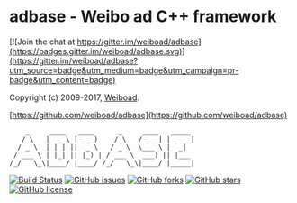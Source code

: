 adbase - Weibo ad C++ framework
==================================================

[![Join the chat at https://gitter.im/weiboad/adbase](https://badges.gitter.im/weiboad/adbase.svg)](https://gitter.im/weiboad/adbase?utm_source=badge&utm_medium=badge&utm_campaign=pr-badge&utm_content=badge)

Copyright (c) 2009-2017, [Weiboad](http://www.weibo.com/).

[https://github.com/weiboad/adbase](https://github.com/weiboad/adbase)

```
    _     ____   ____      _     ____   _____ 
   / \   |  _ \ | __ )    / \   / ___| | ____|
  / _ \  | | | ||  _ \   / _ \  \___ \ |  _|  
 / ___ \ | |_| || |_) | / ___ \  ___) || |___ 
/_/   \_\|____/ |____/ /_/   \_\|____/ |_____|
```

[![Build Status](https://travis-ci.org/weiboad/adbase.svg?branch=master)](https://travis-ci.org/weiboad/adbase)
[![GitHub issues](https://img.shields.io/github/issues/weiboad/adbase.svg)](https://github.com/weiboad/adbase/issues)
[![GitHub forks](https://img.shields.io/github/forks/weiboad/adbase.svg)](https://github.com/weiboad/adbase/network)
[![GitHub stars](https://img.shields.io/github/stars/weiboad/adbase.svg)](https://github.com/weiboad/adbase/stargazers)
[![GitHub license](https://img.shields.io/badge/license-Apache%202-blue.svg)](https://raw.githubusercontent.com/weiboad/adbase/master/LICENSE)
